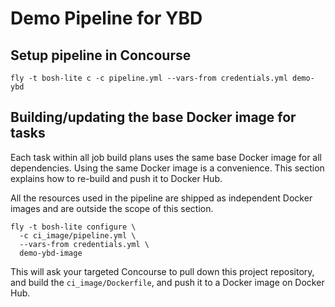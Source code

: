 Demo Pipeline for YBD
=====================

Setup pipeline in Concourse
---------------------------

```
fly -t bosh-lite c -c pipeline.yml --vars-from credentials.yml demo-ybd
```

Building/updating the base Docker image for tasks
-------------------------------------------------

Each task within all job build plans uses the same base Docker image for all dependencies. Using the same Docker image is a convenience. This section explains how to re-build and push it to Docker Hub.

All the resources used in the pipeline are shipped as independent Docker images and are outside the scope of this section.

```
fly -t bosh-lite configure \
  -c ci_image/pipeline.yml \
  --vars-from credentials.yml \
  demo-ybd-image
```

This will ask your targeted Concourse to pull down this project repository, and build the `ci_image/Dockerfile`, and push it to a Docker image on Docker Hub.
